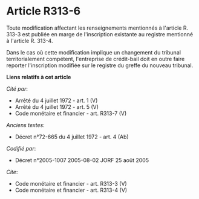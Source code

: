 # Article R313-6

Toute modification affectant les renseignements mentionnés à l'article R. 313-3 est publiée en marge de l'inscription
existante au registre mentionné à l'article R. 313-4. 

Dans le cas où cette modification implique un changement du tribunal territorialement compétent, l'entreprise de crédit-bail
doit en outre faire reporter l'inscription modifiée sur le registre du greffe du nouveau tribunal.

**Liens relatifs à cet article**

_Cité par_:

  - Arrêté du 4 juillet 1972 - art. 1 (V)
  - Arrêté du 4 juillet 1972 - art. 5 (V)
  - Code monétaire et financier - art. R313-7 (V)

_Anciens textes_:

  - Décret n°72-665 du 4 juillet 1972 - art. 4 (Ab)

_Codifié par_:

  - Décret n°2005-1007 2005-08-02 JORF 25 août 2005

_Cite_:

  - Code monétaire et financier - art. R313-3 (V)
  - Code monétaire et financier - art. R313-4 (V)
